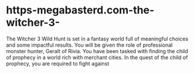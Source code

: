 # https-megabasterd.com-the-witcher-3-
The Witcher 3 Wild Hunt is set in a fantasy world full of meaningful choices and some impactful results. You will be given the role of professional monster hunter, Geralt of Rivia. You have been tasked with finding the child of prophecy in a world rich with merchant cities. In the quest of the child of prophecy, you are required to fight against 
